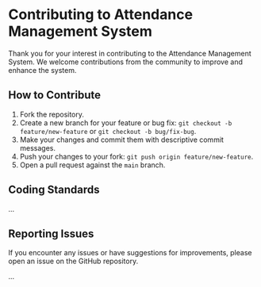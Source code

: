 # Contributing to Attendance Management System

Thank you for your interest in contributing to the Attendance Management System. We welcome contributions from the community to improve and enhance the system.

## How to Contribute

1. Fork the repository.
2. Create a new branch for your feature or bug fix: `git checkout -b feature/new-feature` or `git checkout -b bug/fix-bug`.
3. Make your changes and commit them with descriptive commit messages.
4. Push your changes to your fork: `git push origin feature/new-feature`.
5. Open a pull request against the `main` branch.

## Coding Standards

...

## Reporting Issues

If you encounter any issues or have suggestions for improvements, please open an issue on the GitHub repository.

...

